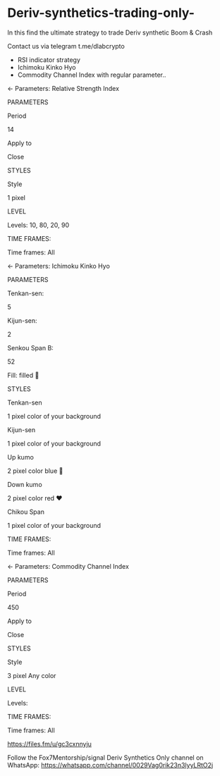 # Deriv-synthetics-trading-only-
In this find the ultimate strategy to trade Deriv synthetic Boom &amp; Crash 

Contact us via telegram  t.me/dlabcrypto

* RSI indicator strategy 
* Ichimoku Kinko Hyo
* Commodity Channel Index
with regular parameter..


← Parameters: Relative Strength Index



PARAMETERS

Period

14

Apply to

Close

STYLES

Style

1 pixel

LEVEL

Levels: 10, 80, 20, 90

TIME FRAMES:

Time frames: All


← Parameters: Ichimoku Kinko Hyo

PARAMETERS

Tenkan-sen: 

5

Kijun-sen:

2

Senkou Span B:

52

Fill: filled  🔵 

STYLES

Tenkan-sen

1 pixel color of your background

Kijun-sen

1 pixel color of your background 

Up kumo

2 pixel color blue 💙 

Down kumo

2 pixel color red ♥️ 

Chikou Span

1 pixel color of your background

TIME FRAMES:

Time frames: All



← Parameters: Commodity Channel Index



PARAMETERS

Period

450

Apply to

Close

STYLES

Style

3 pixel Any color 

LEVEL

Levels:

TIME FRAMES:

Time frames: All


https://files.fm/u/gc3cxnnyju


Follow the Fox7Mentorship/signal Deriv Synthetics Only channel on WhatsApp: https://whatsapp.com/channel/0029Vag0rik23n3lyyLRtO2j
